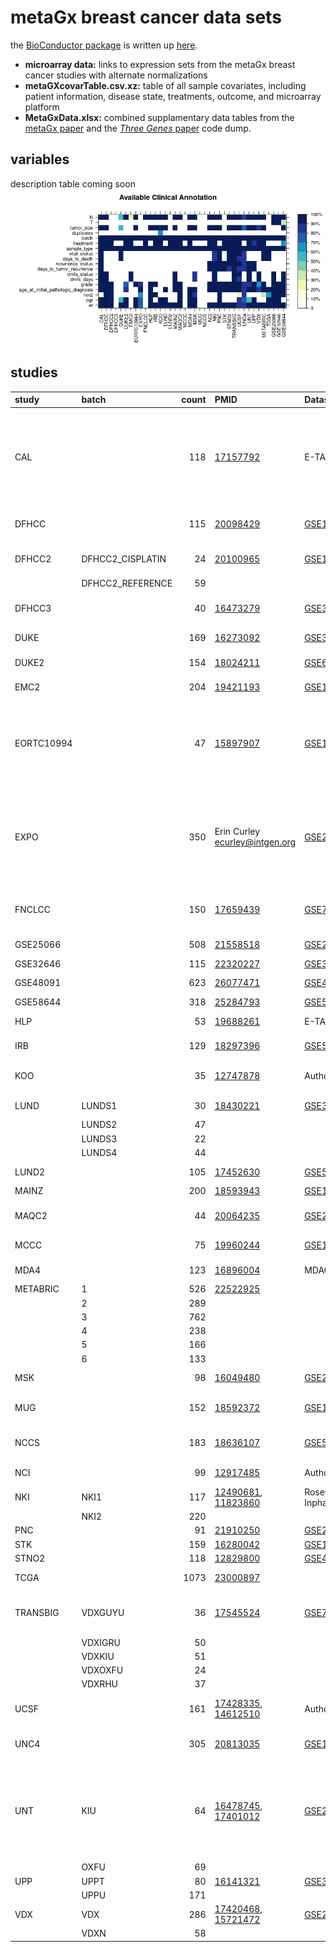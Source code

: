 # metaGx breast cancer data sets
the [BioConductor package](https://www.bioconductor.org/packages/release/data/experiment/html/MetaGxBreast.html) is written up [here](https://pubmed.ncbi.nlm.nih.gov/31217513/).
- **microarray data:** links to expression sets from the metaGx breast cancer studies with alternate normalizations
- **metaGXcovarTable.csv.xz:** table of all sample covariates, including patient information, disease state, treatments, outcome, and microarray platform
- **MetaGxData.xlsx:** combined supplamentary data tables from the [metaGx paper](https://static-content.springer.com/esm/art%3A10.1038%2Fs41598-019-45165-4/MediaObjects/41598_2019_45165_MOESM2_ESM.xlsx) and the [_Three Genes_ paper](https://files.codeocean.com/files/verified/e0dd54f3-2274-4dd3-9280-ade92f8edfc8_v1.1/data/TABLE_1.xlsx?download) code dump.

## variables
description table coming soon
![sample variables](./metaGXavailablePhenoHeatMap.png)

## studies
|study|batch|count|PMID|Dataset accession|Notes|
|:----------|:----------------|-----------:|:----------------------------------------------------------------------------|:-------------------------------------------------------------------------------------|:----------------------------------------------------------------------------------------------------------------------------|
|CAL        |  |         118|[17157792](https://www.ncbi.nlm.nih.gov/pubmed/17157792)                     |E-TABM-158                                                                            |Dataset of breast cancer patients from the University of California, San Francisco and the California Pacific Medical Center |
|DFHCC      |  |         115|[20098429](https://www.ncbi.nlm.nih.gov/pubmed/20098429)                     |[GSE19615](https://www.ncbi.nlm.nih.gov/geo/query/acc.cgi?acc=GSE19615)               |Dana-Farber Harvard Cancer Center                                                                                            |
|DFHCC2     |DFHCC2_CISPLATIN |          24|[20100965](https://www.ncbi.nlm.nih.gov/pubmed/20100965)                     |[GSE18864](https://www.ncbi.nlm.nih.gov/geo/query/acc.cgi?acc=GSE18864)               |Dana-Farber Harvard Cancer Center  |
|           |DFHCC2_REFERENCE |          59|  | | |
|DFHCC3     |  |          40|[16473279](https://www.ncbi.nlm.nih.gov/pubmed/16473279)                     |[GSE3744](https://www.ncbi.nlm.nih.gov/geo/query/acc.cgi?acc=GSE3744)                 |Dana-Farber Harvard Cancer Center  |
|DUKE       |  |         169|[16273092](https://www.ncbi.nlm.nih.gov/pubmed/16273092)                     |[GSE3143](https://www.ncbi.nlm.nih.gov/geo/query/acc.cgi?acc=GSE3143)                 |Duke university hospital |
|DUKE2      |  |         154|[18024211](https://www.ncbi.nlm.nih.gov/pubmed/18024211)                     |[GSE6861](https://www.ncbi.nlm.nih.gov/geo/query/acc.cgi?acc=GSE6861)                 |Duke university hospital |
|EMC2       |  |         204|[19421193](https://www.ncbi.nlm.nih.gov/pubmed/19421193)                     |[GSE12276](https://www.ncbi.nlm.nih.gov/geo/query/acc.cgi?acc=GSE12276)               |Erasmus Medical Center                                                                                                       |
|EORTC10994 |  |          47|[15897907](https://www.ncbi.nlm.nih.gov/pubmed/15897907)                     |[GSE1561](https://www.ncbi.nlm.nih.gov/geo/query/acc.cgi?acc=GSE1561)                 |Trial number 10994 from the European Organization for Research and Treatment of Cancer Breast Cancer                         |
|EXPO       |  |         350|Erin Curley ecurley@intgen.org                                               |[GSE2109](https://www.ncbi.nlm.nih.gov/geo/query/acc.cgi?acc=GSE2109)                 |Expression project for oncology, large dataset of microarray data published by the International Genomics Consortium         |
|FNCLCC     |  |         150|[17659439](https://www.ncbi.nlm.nih.gov/pubmed/17659439)                     |[GSE7017](https://www.ncbi.nlm.nih.gov/geo/query/acc.cgi?acc=GSE7017)                 |F_d_ration Nationale des Centres de Lutte contre le Cancer                                                                   |
|GSE25066   |  |         508|[21558518](https://www.ncbi.nlm.nih.gov/pubmed/21558518)                     |[GSE25066](https://www.ncbi.nlm.nih.gov/geo/query/acc.cgi?acc=GSE25066)               |Nuvera Biosciences                                                                                                           |
|GSE32646   |  |         115|[22320227](https://www.ncbi.nlm.nih.gov/pubmed/22320227)                     |[GSE32646](https://www.ncbi.nlm.nih.gov/geo/query/acc.cgi?acc=GSE32646)               |Osaka University                                                                                                             |
|GSE48091   |  |         623|[26077471](https://www.ncbi.nlm.nih.gov/pubmed/26077471)                     |[GSE48091](https://www.ncbi.nlm.nih.gov/geo/query/acc.cgi?acc=GSE48091)               |Karolinska Institutet                                                                                                        |
|GSE58644   |  |         318|[25284793](https://www.ncbi.nlm.nih.gov/pubmed/25284793)                     |[GSE58644](https://www.ncbi.nlm.nih.gov/geo/query/acc.cgi?acc=GSE58644)               |McGill University                                                                                                            |
|HLP        |  |          53|[19688261](https://www.ncbi.nlm.nih.gov/pubmed/19688261)                     |E-TABM-543                                                                            |University Hospital La Paz                                                                                                   |
|IRB        |  |         129|[18297396](https://www.ncbi.nlm.nih.gov/pubmed/18297396)                     |[GSE5460](https://www.ncbi.nlm.nih.gov/geo/query/acc.cgi?acc=GSE5460)                 |Dana Farber Cancer Institute                                                                                                 |
|KOO        |  |          35|[12747878](https://www.ncbi.nlm.nih.gov/pubmed/12747878)                     |Authors' website                                                                      |Koo Foundation Sun Yat-Sen Cancer Centre                                                                                     |
|LUND       |LUNDS1           |          30|[18430221](https://www.ncbi.nlm.nih.gov/pubmed/18430221)                     |[GSE31863](https://www.ncbi.nlm.nih.gov/geo/query/acc.cgi?acc=GSE31863)               |Lund University Hospital                                                                                                     |
|           |LUNDS2           |          47|  | | |
|           |LUNDS3           |          22|  | | |
|           |LUNDS4           |          44|  | | |
|LUND2      |  |         105|[17452630](https://www.ncbi.nlm.nih.gov/pubmed/17452630)                     |[GSE5325](https://www.ncbi.nlm.nih.gov/geo/query/acc.cgi?acc=GSE5325)                 |Lund University Hospital                                                                                                     |
|MAINZ      |  |         200|[18593943](https://www.ncbi.nlm.nih.gov/pubmed/18593943)                     |[GSE11121](https://www.ncbi.nlm.nih.gov/geo/query/acc.cgi?acc=GSE11121)               |Mainz hospital                                                                                                               |
|MAQC2      |  |          44|[20064235](https://www.ncbi.nlm.nih.gov/pubmed/20064235)                     |[GSE20194](https://www.ncbi.nlm.nih.gov/geo/query/acc.cgi?acc=GSE20194)               |Microarray quality control consortium                                                                                        |
|MCCC       |  |          75|[19960244](https://www.ncbi.nlm.nih.gov/pubmed/19960244)                     |[GSE19177](https://www.ncbi.nlm.nih.gov/geo/query/acc.cgi?acc=GSE19177)               |Peter MacCallum Cancer Centre                                                                                                |
|MDA4       |  |         123|[16896004](https://www.ncbi.nlm.nih.gov/pubmed/16896004)                     |MDACC DB                                                                              |MD Anderson Cancer Center                                                                                                    |
|METABRIC   |1                |         526|[22522925](https://www.ncbi.nlm.nih.gov/pubmed/22522925)                     |                                                                                      |                                                                                                                             |
|           |2                |         289|  | | |
|           |3                |         762|  | | |
|           |4                |         238|  | | |
|           |5                |         166|  | | |
|           |6                |         133|  | | |
|MSK        |  |          98|[16049480](https://www.ncbi.nlm.nih.gov/pubmed/16049480)                     |[GSE2603](https://www.ncbi.nlm.nih.gov/geo/query/acc.cgi?acc=GSE2603)                 |Memorial Sloan-Kettering                                                                                                     |
|MUG        |  |         152|[18592372](https://www.ncbi.nlm.nih.gov/pubmed/18592372)                     |[GSE10510](https://www.ncbi.nlm.nih.gov/geo/query/acc.cgi?acc=GSE10510)               |Medical University of Graz                                                                                                   |
|NCCS       |  |         183|[18636107](https://www.ncbi.nlm.nih.gov/pubmed/18636107)                     |[GSE5364](https://www.ncbi.nlm.nih.gov/geo/query/acc.cgi?acc=GSE5364)                 |National Cancer Centre of Singapore                                                                                          |
|NCI        |  |          99|[12917485](https://www.ncbi.nlm.nih.gov/pubmed/12917485)                     |Authors' website                                                                      |National Cancer Institute                                                                                                    |
|NKI        |NKI1              |         117|[12490681](https://www.ncbi.nlm.nih.gov/pubmed/12490681), [11823860](https://www.ncbi.nlm.nih.gov/pubmed/11823860) |Rosetta Inpharmatics                                                                  |National Kanker Instituut                                                                                                    |
|           |NKI2             |         220|  | | |
|PNC        |  |          91|[21910250](https://www.ncbi.nlm.nih.gov/pubmed/21910250)                     |[GSE20711](https://www.ncbi.nlm.nih.gov/geo/query/acc.cgi?acc=GSE20711)               |                                                                                                                             |
|STK        |  |         159|[16280042](https://www.ncbi.nlm.nih.gov/pubmed/16280042)                     |[GSE1456](https://www.ncbi.nlm.nih.gov/geo/query/acc.cgi?acc=GSE1456)                 |Stockholm                                                                                                                    |
|STNO2      |  |         118|[12829800](https://www.ncbi.nlm.nih.gov/pubmed/12829800)                     |[GSE4382](https://www.ncbi.nlm.nih.gov/geo/query/acc.cgi?acc=GSE4382)                 |Stanford/Norway                                                                                                              |
|TCGA       |  |        1073|[23000897](https://www.ncbi.nlm.nih.gov/pubmed/23000897)                     |                                                                                      |The Cancer Genome Atlas                                                                                                      |
|TRANSBIG   |VDXGUYU          |          36|[17545524](https://www.ncbi.nlm.nih.gov/pubmed/17545524)                     |[GSE7390](https://www.ncbi.nlm.nih.gov/geo/query/acc.cgi?acc=GSE7390)                 |Dataset collected by the TransBIG consortium                                                                                 |
|           |VDXIGRU          |          50|  | | |
|           |VDXKIU           |          51|                                                                             |                                                                   |  |
|           |VDXOXFU          |          24| | |
|           |VDXRHU           |          37|  | | |
|UCSF       |  |         161|[17428335](https://www.ncbi.nlm.nih.gov/pubmed/17428335), [14612510](https://www.ncbi.nlm.nih.gov/pubmed/14612510) |Authors' website                                                                      |University of California, San Francisco                                                                                      |
|UNC4       |  |         305|[20813035](https://www.ncbi.nlm.nih.gov/pubmed/20813035)                     |[GSE18229](https://www.ncbi.nlm.nih.gov/geo/query/acc.cgi?acc=GSE18229)               |University of Northern California                                                                                            |
|UNT        |KIU              |          64|[16478745](https://www.ncbi.nlm.nih.gov/pubmed/16478745), [17401012](https://www.ncbi.nlm.nih.gov/pubmed/17401012) |[GSE2990](https://www.ncbi.nlm.nih.gov/geo/query/acc.cgi?acc=GSE2990)                 |Cohort of untreated breast cancer patients from the Oxford Radcliffe (United Kingdom) and Karolinska (Sweden) hospital       |
|           |OXFU             |          69|  | | |
|UPP        |UPPT             |          80|[16141321](https://www.ncbi.nlm.nih.gov/pubmed/16141321)                     |[GSE3494](https://www.ncbi.nlm.nih.gov/geo/query/acc.cgi?acc=GSE3494)                 |Uppsala hospital                                                                                                             |
|           |UPPU             |         171|  | | |
|VDX        |VDX              |         286|[17420468](https://www.ncbi.nlm.nih.gov/pubmed/17420468), [15721472](https://www.ncbi.nlm.nih.gov/pubmed/15721472) |[GSE2034](https://www.ncbi.nlm.nih.gov/geo/query/acc.cgi?acc=GSE2034)/[GSE5327](https://www.ncbi.nlm.nih.gov/geo/query/acc.cgi?acc=GSE5327) |Veridex                                                                                                                      |
|           |VDXN             |          58|  | | |
